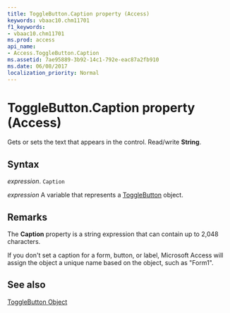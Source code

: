 ```yaml
---
title: ToggleButton.Caption property (Access)
keywords: vbaac10.chm11701
f1_keywords:
- vbaac10.chm11701
ms.prod: access
api_name:
- Access.ToggleButton.Caption
ms.assetid: 7ae95889-3b92-14c1-792e-eac87a2fb910
ms.date: 06/08/2017
localization_priority: Normal
---
```



# ToggleButton.Caption property (Access)

Gets or sets the text that appears in the control. Read/write  **String**.


## Syntax

_expression_. `Caption`

_expression_ A variable that represents a [ToggleButton](Access.ToggleButton.md) object.


## Remarks

The  **Caption** property is a string expression that can contain up to 2,048 characters.

If you don't set a caption for a form, button, or label, Microsoft Access will assign the object a unique name based on the object, such as "Form1".


## See also


[ToggleButton Object](Access.ToggleButton.md)


